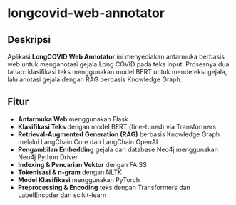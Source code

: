 # longcovid-web-annotator
## Deskripsi
Aplikasi **LongCOVID Web Annotator** ini menyediakan antarmuka berbasis web untuk menganotasi gejala Long COVID pada teks input. Prosesnya dua tahap: klasifikasi teks menggunakan model BERT untuk mendeteksi gejala, lalu anotasi gejala dengan RAG berbasis Knowledge Graph.

## Fitur
- **Antarmuka Web** menggunakan Flask   
- **Klasifikasi Teks** dengan model BERT (fine-tuned) via Transformers  
- **Retrieval-Augmented Generation (RAG)** berbasis Knowledge Graph melalui LangChain Core dan LangChain OpenAI
- **Pengambilan Embedding** gejala dari database Neo4j menggunakan Neo4j Python Driver 
- **Indexing & Pencarian Vektor** dengan FAISS 
- **Tokenisasi & n-gram** dengan NLTK 
- **Model Klasifikasi** menggunakan PyTorch
- **Preprocessing & Encoding** teks dengan Transformers dan LabelEncoder dari scikit-learn  
